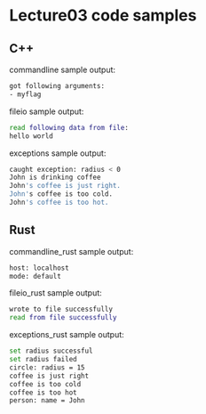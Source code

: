 # Lecture03 code samples

## C++

commandline sample output:

```bash
got following arguments:
- myflag
```

fileio sample output:

```bash
read following data from file: 
hello world
```

exceptions sample output:

```bash
caught exception: radius < 0
John is drinking coffee
John's coffee is just right.
John's coffee is too cold.
John's coffee is too hot.
```

## Rust

commandline_rust sample output:

```bash
host: localhost
mode: default
```

fileio_rust sample output:

```bash
wrote to file successfully
read from file successfully
```

exceptions_rust sample output:

```bash
set radius successful
set radius failed
circle: radius = 15
coffee is just right
coffee is too cold
coffee is too hot
person: name = John
```